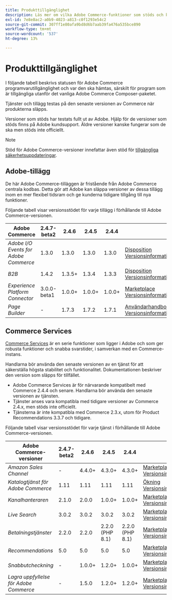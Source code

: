 ```yaml
---
title: Produkttillgänglighet
description: Läs mer om vilka Adobe Commerce-funktioner som stöds och kontrollera om de är kompatibla med vissa Adobe Commerce-utgåvor.
exl-id: 7e8e8ac2-a0b9-4023-a813-c0f1293e54c2
source-git-commit: 307ff1e80afa9bd8d6b7aab39fa476a535bce890
workflow-type: tm+mt
source-wordcount: '537'
ht-degree: 13%

---
```


# Produkttillgänglighet

I följande tabell beskrivs statusen för Adobe Commerce programvarutillgänglighet och var den ska hämtas, särskilt för program som är tillgängliga utanför det vanliga Adobe Commerce Composer-paketet.

Tjänster och tillägg testas på den senaste versionen av Commerce när produkterna släpps.

Versioner som stöds har testats fullt ut av Adobe. Hjälp för de versioner som stöds finns på Adobe kundsupport. Äldre versioner kanske fungerar som de ska men stöds inte officiellt.

>[!NOTE]
>
>Stöd för Adobe Commerce-versioner innefattar även stöd för [tillgängliga säkerhetsuppdateringar](versions.md).

## Adobe-tillägg

De här Adobe Commerce-tilläggen är fristående från Adobe Commerce centrala kodbas. Detta gör att Adobe kan släppa versioner av dessa tillägg inom en mer flexibel tidsram och ge kunderna tidigare tillgång till nya funktioner.


Följande tabell visar versionsstödet för varje tillägg i förhållande till Adobe Commerce-versionen.

| **Adobe Commerce** | 2.4.7-beta2 | 2.4.6 | 2.4.5 | 2.4.4 |                                                                                                                                                                                                                                          |
|---------------------------------------|-------------|--------|--------|--------|------------------------------------------------------------------------------------------------------------------------------------------------------------------------------------------------------------------------------------------|
| _Adobe I/O Events for Adobe Commerce_ | 1.3.0 | 1.3.0 | 1.3.0 | 1.3.0 | [Disposition](https://developer.adobe.com/commerce/extensibility/events/installation/) <br/>[Versionsinformation](https://developer.adobe.com/commerce/extensibility/events/release-notes/) |
| _B2B_ | 1.4.2 | 1.3.5+ | 1.3.4 | 1.3.3 | [Disposition](https://experienceleague.adobe.com/docs/commerce-admin/b2b/install.html) <br/> [Versionsinformation](https://experienceleague.adobe.com/docs/commerce-admin/b2b/release-notes.html) |
| _Experience Platform Connector_ | 3.0.0-beta1 | 1.0.0+ | 1.0.0+ | 1.0.0+ | [Marketplace](https://commercemarketplace.adobe.com/magento-experience-platform-connector.html)<br/>[Versionsinformation](https://experienceleague.adobe.com/docs/commerce-merchant-services/experience-platform-connector/release-notes.html) |
| _Page Builder_ | - | 1.7.3 | 1.7.2 | 1.7.1 | [Användarhandbok](https://experienceleague.adobe.com/docs/commerce-admin/page-builder/guide-overview.html)<br/> [Versionsinformation](https://experienceleague.adobe.com/docs/commerce-admin/page-builder/release-notes.html) |

## Commerce Services

[Commerce Services](https://experienceleague.adobe.com/docs/commerce-merchant-services/user-guides/home.html) är en serie funktioner som ligger i Adobe och som ger robusta funktioner och snabba svarstider, i samverkan med en Commerce-instans.

Handlarna bör använda den senaste versionen av en tjänst för att säkerställa högsta stabilitet och funktionalitet. Dokumentationen beskriver den version som släpps för tillfället.

* Adobe Commerce Services är för närvarande kompatibelt med Commerce 2.4.4 och senare. Handlarna bör använda den senaste versionen av tjänsten.
* Tjänster anses vara kompatibla med tidigare versioner av Commerce 2.4.x, men stöds inte officiellt.
* Tjänsterna är inte kompatibla med Commerce 2.3.x, utom för Product Recommendations 3.3.7 och tidigare.

Följande tabell visar versionsstödet för varje tjänst i förhållande till Adobe Commerce-versionen.

| **Adobe Commerce-versioner** | 2.4.7-beta2 | 2.4.6 | 2.4.5 | 2.4.4 |                                                                                                                                                                                                                                                |
|----------------------------------------|-------------|--------|-----------------|-----------------|------------------------------------------------------------------------------------------------------------------------------------------------------------------------------------------------------------------------------------------------|
| _Amazon Sales Channel_ | - | 4.4.0+ | 4.3.0+ | 4.3.0+ | [Marketplace](https://commercemarketplace.adobe.com/magento-module-amazon.html)<br/> [Versionsinformation](https://experienceleague.adobe.com/docs/commerce-channels/amazon/release-notes.html) |
| _Katalogtjänst för Adobe Commerce_ | 1.11 | 1.11 | 1.11 | 1.11 | [Ökning](https://experienceleague.adobe.com/docs/commerce-merchant-services/catalog-service/guide-overview.html)<br/> [Versionsinformation](https://experienceleague.adobe.com/docs/commerce-merchant-services/catalog-service/release-notes.html) |
| _Kanalhanteraren_ | 2.1.0 | 2.0.0 | 1.0.0+ | 1.0.0+ | [Marketplace](https://commercemarketplace.adobe.com/magento-channel-manager.html)<br/> [Versionsinformation](https://experienceleague.adobe.com/docs/commerce-channels/channel-manager/release-notes.html) |
| _Live Search_ | 3.0.2 | 3.0.2 | 3.0.2 | 3.0.2 | [Marketplace](https://commercemarketplace.adobe.com/magento-live-search.html)<br/>[Versionsinformation](https://experienceleague.adobe.com/docs/commerce-merchant-services/live-search/release-notes.html) |
| _Betalningstjänster_ | 2.2.0 | 2.2.0 | 2.2.0 (PHP 8.1) | 2.2.0 (PHP 8.1) | [Marketplace](https://commercemarketplace.adobe.com/magento-payment-services.html)<br/> [Versionsinformation](https://commercemarketplace.adobe.com/magento-payment-services.html) |
| _Recommendations_ | 5.0 | 5.0 | 5.0 | 5.0 | [Marketplace](https://commercemarketplace.adobe.com/magento-product-recommendations.html)<br/> [Versionsinformation](https://experienceleague.adobe.com/docs/commerce-merchant-services/product-recommendations/release-notes.html) |
| _Snabbutcheckning_ | - | 1.0.0+ | 1.2.0+ | 1.0.0+ | [Marketplace](https://commercemarketplace.adobe.com/magento-quick-checkout.html)<br/> [Versionsinformation](https://experienceleague.adobe.com/docs/commerce-merchant-services/product-recommendations/release-notes.html) |
| _Lagra uppfyllelse för Adobe Commerce_ | - | 1.5.0 | 1.2.0+ | 1.2.0+ | [Marketplace](https://commercemarketplace.adobe.com/store-fulfillment-magento-walmart.html)<br/> [Versionsinformation](https://experienceleague.adobe.com/docs/commerce-merchant-services/store-fulfillment/release-notes.html) |

